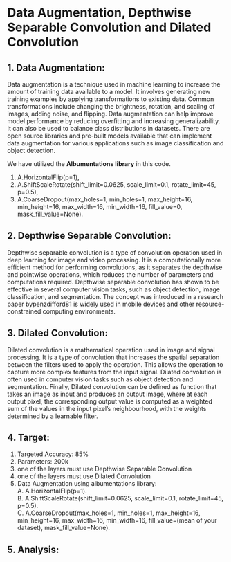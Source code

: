 # Data Augmentation, Depthwise Separable Convolution and Dilated Convolution

## 1. Data Augmentation:
Data augmentation is a technique used in machine learning to increase the amount of training data available to a model. It involves generating new training examples by applying transformations to existing data. Common transformations include changing the brightness, rotation, and scaling of images, adding noise, and flipping. Data augmentation can help improve model performance by reducing overfitting and increasing generalizability. It can also be used to balance class distributions in datasets. There are open source libraries and pre-built models available that can implement data augmentation for various applications such as image classification and object detection.  

We have utilized the **Albumentations library** in this code. 
1. A.HorizontalFlip(p=1),
2. A.ShiftScaleRotate(shift_limit=0.0625, scale_limit=0.1, rotate_limit=45, p=0.5),
3. A.CoarseDropout(max_holes=1, min_holes=1, max_height=16, min_height=16, max_width=16, min_width=16, fill_value=0, mask_fill_value=None).

## 2.  Depthwise Separable Convolution:
Depthwise separable convolution is a type of convolution operation used in deep learning for image and video processing. It is a computationally more efficient method for performing convolutions, as it separates the depthwise and pointwise operations, which reduces the number of parameters and computations required. Depthwise separable convolution has shown to be effective in several computer vision tasks, such as object detection, image classification, and segmentation. The concept was introduced in a research paper bypenzdifford81 is widely used in mobile devices and other resource-constrained computing environments.  

## 3.  Dilated Convolution:
Dilated convolution is a mathematical operation used in image and signal processing. It is a type of convolution that increases the spatial separation between the filters used to apply the operation. This allows the operation to capture more complex features from the input signal. Dilated convolution is often used in computer vision tasks such as object detection and segmentation. Finally, Dilated convolution can be defined as function that takes an image as input and produces an output image, where at each output pixel, the corresponding output value is computed as a weighted sum of the values in the input pixel’s neighbourhood, with the weights determined by a learnable filter.  

## 4. Target:
1. Targeted Accuracy: 85%
2. Parameters: 200k
3. one of the layers must use Depthwise Separable Convolution
4. one of the layers must use Dilated Convolution
5.  Data Augmentation using albumentations library: <br>
A. A.HorizontalFlip(p=1).<br>
B. A.ShiftScaleRotate(shift_limit=0.0625, scale_limit=0.1, rotate_limit=45, p=0.5).<br>
C. A.CoarseDropout(max_holes=1, min_holes=1, max_height=16, min_height=16, max_width=16, min_width=16, fill_value=(mean of your dataset), mask_fill_value=None).


## 5. Analysis:
